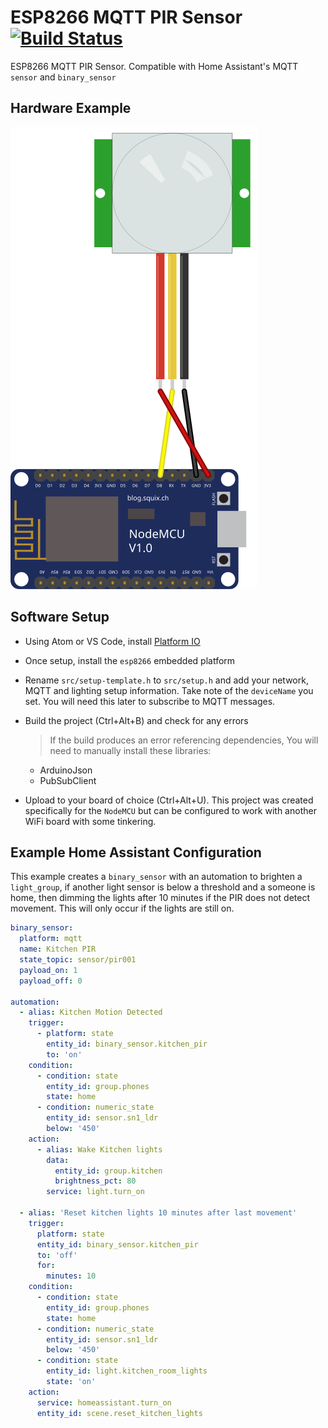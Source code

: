 # ESP8266 MQTT PIR Sensor [![Build Status](https://travis-ci.org/timmo001/ESP8266-MQTT-PIR-Sensor.svg?branch=master)](https://travis-ci.org/timmo001/ESP8266-MQTT-PIR-Sensor)
ESP8266 MQTT PIR Sensor. Compatible with Home Assistant's MQTT `sensor` and `binary_sensor`

## Hardware Example
![NodeMCU PIR Sensor](diagrams/nodemcu_pir_sensor.svg)

## Software Setup
- Using Atom or VS Code, install [Platform IO](https://platformio.org/platformio-ide)
- Once setup, install the `esp8266` embedded platform
- Rename `src/setup-template.h` to `src/setup.h` and add your network, MQTT and lighting setup information. Take note of the `deviceName` you set. You will need this later to subscribe to MQTT messages.
- Build the project (Ctrl+Alt+B) and check for any errors

  > If the build produces an error referencing dependencies, You will need to manually install these libraries:
    - ArduinoJson
    - PubSubClient
- Upload to your board of choice (Ctrl+Alt+U). This project was created specifically for the `NodeMCU` but can be configured to work with another WiFi board with some tinkering.

## Example Home Assistant Configuration
This example creates a `binary_sensor` with an automation to brighten a `light_group`, if another light sensor is below a threshold and a someone is home, then dimming the lights after 10 minutes if the PIR does not detect movement. This will only occur if the lights are still on.

```yaml
binary_sensor:
  platform: mqtt
  name: Kitchen PIR
  state_topic: sensor/pir001
  payload_on: 1
  payload_off: 0

automation:
  - alias: Kitchen Motion Detected
    trigger:
      - platform: state
        entity_id: binary_sensor.kitchen_pir
        to: 'on'
    condition:
      - condition: state
        entity_id: group.phones
        state: home
      - condition: numeric_state
        entity_id: sensor.sn1_ldr
        below: '450'
    action:
      - alias: Wake Kitchen lights
        data:
          entity_id: group.kitchen
          brightness_pct: 80
        service: light.turn_on
  
  - alias: 'Reset kitchen lights 10 minutes after last movement'
    trigger:
      platform: state
      entity_id: binary_sensor.kitchen_pir
      to: 'off'
      for:
        minutes: 10
    condition:
      - condition: state
        entity_id: group.phones
        state: home
      - condition: numeric_state
        entity_id: sensor.sn1_ldr
        below: '450'
      - condition: state
        entity_id: light.kitchen_room_lights
        state: 'on'
    action:
      service: homeassistant.turn_on
      entity_id: scene.reset_kitchen_lights
```
